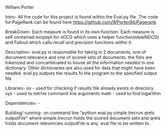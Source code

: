 William Porter

Intro-
  All the code for this project is found within the Eval.py file.
  The code for PageRank can be found here https://github.com/WPorter94/Pagerank.
  
BreakDown-
	Each measure is found in its own function. Each measure is self contained excpept for nDCG which uses a helper
	function(idealNDCG) and Fallout which calls recall and precision functions within it.
 
Description-
	eval.py is responsible for taking in 2 documents, one of document relevance and one of scored sets of documents.
	the files are tokenized and concantenated to house all the information needed in one dictionary. Other
	dictionaries are also used for data that might have been needed. eval.py outputs the results fo the program to 
	the specified output file
 
Libraries-
	os - used for checking if results file already exists in directory.
	sys - used to retrive command line arguments
	math - used to find logarithm
 
Dependencies- 
	-
 
Building/ running-
	on command line "python eval.py simple.trecrun qrels outputFile"
	where simple.trecrun holds the scored document sets and qrels holds document relevencies
	outputFile is any .eval file to be written to.    

